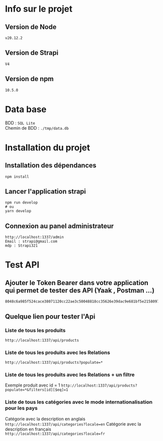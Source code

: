 # Info sur le projet

## Version de Node

`v20.12.2`

## Version de Strapi

`V4`

## Version de npm

`10.5.0`

# Data base

BDD : `SQL Lite` \
Chemin de BDD : `./tmp/data.db`

# Installation du projet

## Installation des dépendances

`npm install`

## Lancer l'application strapi

```
npm run develop
# ou
yarn develop
```

## Connexion au panel administrateur

```
http://localhost:1337/admin
Email : strapi@gmail.com
mdp : Strapi321
```

# Test API

## Ajouter le Token Bearer dans votre application qui permet de tester des API (Yaak , Postman ...)

```
8048c6a985f524cace38071120cc22ae3c50048818cc35626e39dac9e681bf5e2158097d638e6bdc671bd3be523f38e19b4be5b4b1b068133aee6d6d3802a9628dab867377886c654a218062d93b3f3d40cabd0b16578d3bb0347fc034999aa000768ad76fe190f0fc11aeeaa92a421529be63e04c3de10540c3e8eba1d42431
```

## Quelque lien pour tester l'Api

### Liste de tous les produits

`http://localhost:1337/api/products`

### Liste de tous les produits avec les Relations

`http://localhost:1337/api/products?populate=*`

### Liste de tous les produits avec les Relations + un filtre

Exemple produit avec id = 1
`http://localhost:1337/api/products?populate=*&filters[id][$eq]=1`

### Liste de tous les catégories avec le mode internationalisation pour les pays

Catégorie avec la description en anglais \
`http://localhost:1337/api/categories?locale=en`
Catégorie avec la description en français \
`http://localhost:1337/api/categories?locale=fr`
